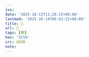 ```yaml
---
ivs:
date: '2025-10-13T11:28:15+08:00'
lastmod: '2025-10-14T06:42:22+08:00'
title: 󰜍
url: 󰜍
tags: [屙]
hex: '5C59'
src: GHZR
note:
---
```

